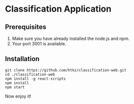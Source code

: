 # Classification Application

## Prerequisites
1. Make sure you have already installed the node.js and npm.
2. Your port 3001 is available.

## Installation

```
git clone https://github.com/htkz/classification-web.git
cd ./classification-web
npm install -g react-scripts
npm install
npm start
```
Now enjoy it!



